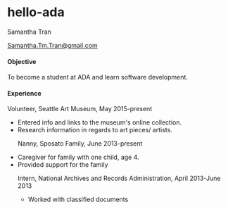 # hello-ada


<html>
    <body>
      <div id="header">
        <p id="name"> Samantha Tran </p>
        <a href="mailto:you@yourdomain.com"><p id="email">Samantha.Tm.Tran@gmail.com</p></a>
        </div>
        <div class="left"></div>
        <div class="right">
            <h4>Objective</h4>
            <p> To become a student at ADA and learn software development. </p>
            <h4> Experience</h4>
            <p> Volunteer, Seattle Art Museum, May 2015-present</p>
            <ul>
                <li> Entered info and links to the museum's online collection. </li>
                <li> Research information in regards to art pieces/ artists. </li>
                </u>
            <p> Nanny, Sposato Family, June 2013-present </p>
                <li> Caregiver for family with one child, age 4. </li>
                <li> Provided support for the family </li>
  <p> Intern, National Archives and Records Administration, April 2013-June 2013 </p>
<ul>
<li> Worked with classified documents
